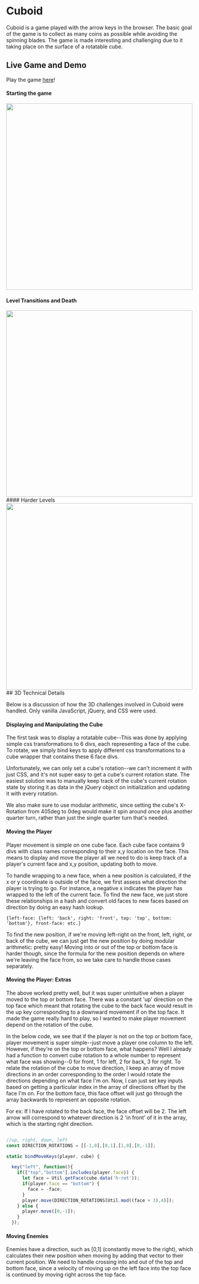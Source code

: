 # Cuboid

  Cuboid is a game played with the arrow keys in the browser. The basic goal of the game is to collect as many coins as possible while avoiding the spinning blades. The game is made interesting and challenging due to it taking place on the surface of a rotatable cube.

## Live Game and Demo
  Play the game [here](https://tkettle220.github.io/app-academy-js-project/)!


#### Starting the game
<img src="/assets/images/intro.gif?raw=true" width="500px">

#### Level Transitions and Death
<img src="/assets/images/levels.gif?raw=true" width="500px">
#### Harder Levels
<img src="/assets/images/advanced.gif?raw=true" width="500px">
## 3D Technical Details

Below is a discussion of how the 3D challenges involved in Cuboid were handled. Only vanilla JavaScript, jQuery, and CSS were used.

#### Displaying and Manipulating the Cube

The first task was to display a rotatable cube--This was done by applying simple css transformations to 6 divs, each representing a face of the cube. To rotate, we simply bind keys to apply different css transformations to a cube wrapper that contains these 6 face divs.

Unfortunately, we can only set a cube's rotation--we can't increment it with just CSS, and it's not super easy to get a cube's current rotation state. The easiest solution was to manually keep track of the cube's current rotation state by storing it as data in the jQuery object on initialization and updating it with every rotation.

We also make sure to use modular arithmetic, since setting the cube's X-Rotation from 405deg to 0deg would make it spin around once plus another quarter turn, rather than just the single quarter turn that's needed.

#### Moving the Player

Player movement is simple on one cube face. Each cube face contains 9 divs with class names corresponding to their x,y location on the face.  This means to display and move the player all we need to do is keep track of a player's current face and x,y position, updating both to move.  

To handle wrapping to a new face, when a new position is calculated, if the x or y coordinate is outside of the face, we first assess what direction the player is trying to go.  For instance, a negative x indicates the player has wrapped to the left of the current face.  To find the new face, we just store these relationships in a hash and convert old faces to new faces based on direction by doing an easy hash lookup.

`{left-face: {left: 'back', right: 'front', top: 'top', bottom: 'bottom'},
  front-face: etc.}`

To find the new position, if we're moving left-right on the front, left, right, or back of the cube, we can just get the new position by doing modular arithmetic: pretty easy! Moving into or out of the top or bottom face is harder though, since the formula for the new position depends on where we're leaving the face from, so we take care to handle those cases separately.

#### Moving the Player: Extras

The above worked pretty well, but it was super unintuitive when a player moved to the top or bottom face.  There was a constant 'up' direction on the top face which meant that rotating the cube to the back face would result in the up key corresponding to a downward movement if on the top face. It made the game really hard to play, so I wanted to make player movement depend on the rotation of the cube.

In the below code, we see that if the player is not on the top or bottom face, player movement is super simple--just move a player one column to the left.  However, if they're on the top or bottom face, what happens?  Well I already had a function to convert cube rotation to a whole number to represent what face was showing--0 for front, 1 for left, 2 for back, 3 for right. To relate the rotation of the cube to move direction, I keep an array of move directions in an order corresponding to the order I would rotate the directions depending on what face I'm on. Now, I can just set key inputs based on getting a particular index in the array of directions offset by the face I'm on.  For the bottom face, this face offset will just go through the array backwards to represent an opposite rotation.  

For ex: If I have rotated to the back face, the face offset will be 2. The left arrow will correspond to whatever direction is 2 'in front' of it in the array, which is the starting right direction.

```js

//up, right, down, left
const DIRECTION_ROTATIONS = [[-1,0],[0,1],[1,0],[0,-1]];

static bindMoveKeys(player, cube) {

  key("left", function(){
    if(["top","bottom"].includes(player.face)) {
      let face = Util.getFace(cube.data('h-rot'));
      if(player.face == "bottom") {
        face = -face;
      }
      player.move(DIRECTION_ROTATIONS[Util.mod((face + 3),4)]);
    } else {
      player.move([0,-1]);
    }
  });
```


#### Moving Enemies

Enemies have a direction, such as [0,1] (constantly move to the right), which calculates their new position when moving by adding that vector to their current position. We need to handle crossing into and out of the top and bottom face, since a velocity of moving up on the left face into the top face is continued by moving right across the top face.
